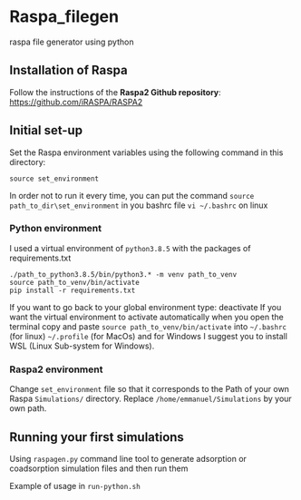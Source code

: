 # Raspa_filegen

raspa file generator using python

## Installation of Raspa

Follow the instructions of the **Raspa2 Github repository**:
https://github.com/iRASPA/RASPA2

## Initial set-up

Set the Raspa environment variables using the following command in this directory:
```
source set_environment
```
In order not to run it every time, you can put the command ```source path_to_dir\set_environment``` in you bashrc file ```vi ~/.bashrc``` on linux

### Python environment

I used a virtual environment of ```python3.8.5``` with the packages of requirements.txt
```
./path_to_python3.8.5/bin/python3.* -m venv path_to_venv
source path_to_venv/bin/activate
pip install -r requirements.txt
```

If you want to go back to your global environment type: deactivate
If you want the virtual environment to activate automatically when you open the terminal copy and paste ```source path_to_venv/bin/activate``` into ```~/.bashrc``` (for linux) ```~/.profile``` (for MacOs) and for Windows I suggest you to install WSL (Linux Sub-system for Windows).

### Raspa2 environment

Change ```set_environment``` file so that it corresponds to the Path of your own Raspa ```Simulations/``` directory.
Replace ```/home/emmanuel/Simulations``` by your own path.

## Running your first simulations

Using ```raspagen.py``` command line tool to generate adsorption or coadsorption simulation files and then run them

Example of usage in ```run-python.sh```
